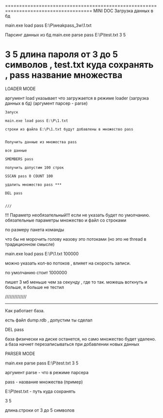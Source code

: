  
 =====================================================================================
MINI DOC
Загрузка данных в бд 

main.exe load pass E:\P\weakpass_3w\1.txt

Парсинг данных из бд
main.exe parse pass E:\P\test.txt 3 5

3 5 длина пароля от 3 до 5 символов , test.txt куда сохранять , pass название множества
=====================================================================================
 LOADER MODE

 аргумент load указывает что загружается в режиме loader (загрузка данных в бд) (аргумент парсер - parse)

    Запуск

    main.exe load pass E:\P\1.txt

    строки из файла E:\P\1.txt будут добавлены в множество pass


    Получить данные из множества pass

    все данные

    SMEMBERS pass

    получить допустим 100 строк

    SSCAN pass 0 COUNT 100

    удалить множество pass ***

    DEL pass


    ///
!!! Параметр необязательный!!! если не указать будет по умолчанию. обязательные параметры множество и файл со строками

по размеру пакета команды

что бы не морочить голову назову это потоками (но это не thread в традиционном смысле)

main.exe load pass E:\P\1.txt 100000

можно указать кол-во потоков , влияет на скорость записи.

по умолчанию стоит 1000000

пишет 3 мб меньше чем за секунду , где то так. можешь воткнуть и больше, я больше не тестил 


//////////////

***

Как работает база. 

есть файл dump.rdb , допустим ты сделал 

DEL pass

база физически на диске останется, но само множество будет удалено. а база начнет перезаписываться при добавлении новых данных



PARSER MODE



main.exe parse pass E:\P\test.txt 3 5

аргумент parse - что в режиме парсера

pass - название множества (пример)

E:\P\test.txt - путь куда сохранять

3 5 

длина.строки от 3 до 5 символов
